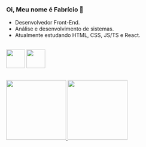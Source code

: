 ### Oi, Meu nome é Fabrício 👋

- Desenvolvedor Front-End.
- Análise e desenvolvimento de sistemas.
- Atualmente estudando HTML, CSS, JS/TS e React.

##

<div>
  <a href="https://www.instagram.com/notrealscooby/?hl=pt-br" target="_blank"><img height="50" img src="https://cdn.jsdelivr.net/npm/simple-icons@3.0.1/icons/instagram.svg" target="_blank"></a>
  <a href="https://www.linkedin.com/in/fabricio-caldana-593b091a3/" target="_blank"><img height="50" img src="https://cdn.jsdelivr.net/npm/simple-icons@3.0.1/icons/linkedin.svg">
  </a>     
</div>

##

 <div>
  <a href="https://github.com/NcryScooby">
  <img height="160em"src="https://github-readme-stats.vercel.app/api?username=NcryScooby&show_icons=true&theme=tokyonight&include_all_commits=true&count_private=true"/>
  <img height="160em" src="https://github-readme-stats.vercel.app/api/top-langs/?username=NcryScooby&layout=compact&langs_count=7&theme=tokyonight"/>
</div>  
